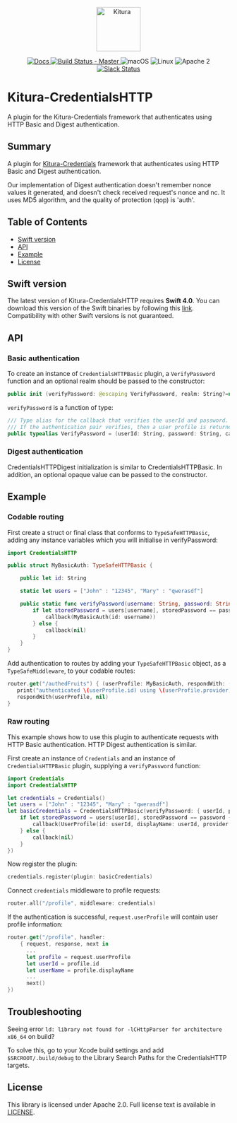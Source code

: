 <p align="center">
    <a href="http://kitura.io/">
        <img src="https://raw.githubusercontent.com/IBM-Swift/Kitura/master/Sources/Kitura/resources/kitura-bird.svg?sanitize=true" height="100" alt="Kitura">
    </a>
</p>


<p align="center">
    <a href="http://www.kitura.io/">
    <img src="https://img.shields.io/badge/docs-kitura.io-1FBCE4.svg" alt="Docs">
    </a>
    <a href="https://travis-ci.org/IBM-Swift/Kitura-CredentialsHTTP">
    <img src="https://travis-ci.org/IBM-Swift/Kitura-CredentialsHTTP.svg?branch=master" alt="Build Status - Master">
    </a>
    <img src="https://img.shields.io/badge/os-macOS-green.svg?style=flat" alt="macOS">
    <img src="https://img.shields.io/badge/os-linux-green.svg?style=flat" alt="Linux">
    <img src="https://img.shields.io/badge/license-Apache2-blue.svg?style=flat" alt="Apache 2">
    <a href="http://swift-at-ibm-slack.mybluemix.net/">
    <img src="http://swift-at-ibm-slack.mybluemix.net/badge.svg" alt="Slack Status">
    </a>
</p>

# Kitura-CredentialsHTTP
A plugin for the Kitura-Credentials framework that authenticates using HTTP Basic and Digest authentication.

## Summary
A plugin for [Kitura-Credentials](https://github.com/IBM-Swift/Kitura-Credentials) framework that authenticates using HTTP Basic and Digest authentication.

Our implementation of Digest authentication doesn't remember nonce values it generated, and doesn't check received request's nonce and nc. It uses MD5 algorithm, and the quality of protection (qop) is 'auth'.  

## Table of Contents
* [Swift version](#swift-version)
* [API](#api)
* [Example](#example)
* [License](#license)

## Swift version
The latest version of Kitura-CredentialsHTTP requires **Swift 4.0**. You can download this version of the Swift binaries by following this [link](https://swift.org/download/). Compatibility with other Swift versions is not guaranteed.

## API

### Basic authentication
To create an instance of `CredentialsHTTPBasic` plugin, a `VerifyPassword` function and an optional realm should be passed to the constructor:
```swift
public init (verifyPassword: @escaping VerifyPassword, realm: String?=nil)
```
`verifyPassword` is a function of type:
```swift
/// Type alias for the callback that verifies the userId and password.
/// If the authentication pair verifies, then a user profile is returned.
public typealias VerifyPassword = (userId: String, password: String, callback: @escaping (UserProfile?) -> Void) -> Void
```

### Digest authentication
CredentialsHTTPDigest initialization is similar to CredentialsHTTPBasic. In addition, an optional opaque value can be passed to the constructor.

## Example

### Codable routing

First create a struct or final class that conforms to `TypeSafeHTTPBasic`,
adding any instance variables which you will initialise in verifyPassword:

```swift
import CredentialsHTTP

public struct MyBasicAuth: TypeSafeHTTPBasic {

    public let id: String

    static let users = ["John" : "12345", "Mary" : "qwerasdf"]

    public static func verifyPassword(username: String, password: String, callback: @escaping (MyBasicAuth?) -> Void) {
        if let storedPassword = users[username], storedPassword == password {
            callback(MyBasicAuth(id: username))
        } else {
            callback(nil)
        }
    }
}
```

Add authentication to routes by adding your `TypeSafeHTTPBasic` object, as a `TypeSafeMiddleware`, to your codable routes:

```swift
router.get("/authedFruits") { (userProfile: MyBasicAuth, respondWith: (MyBasicAuth?, RequestError?) -> Void) in
   print("authenticated \(userProfile.id) using \(userProfile.provider)")
   respondWith(userProfile, nil)
}
```

### Raw routing
This example shows how to use this plugin to authenticate requests with HTTP Basic authentication. HTTP Digest authentication is similar.
<br>

First create an instance of `Credentials` and an instance of `CredentialsHTTPBasic` plugin, supplying a `verifyPassword` function:

```swift
import Credentials
import CredentialsHTTP

let credentials = Credentials()
let users = ["John" : "12345", "Mary" : "qwerasdf"]
let basicCredentials = CredentialsHTTPBasic(verifyPassword: { userId, password, callback in
    if let storedPassword = users[userId], storedPassword == password {
        callback(UserProfile(id: userId, displayName: userId, provider: "HTTPBasic"))
    } else {
        callback(nil)
    }
})
```
Now register the plugin:
```swift
credentials.register(plugin: basicCredentials)
```
Connect `credentials` middleware to profile requests:
```swift
router.all("/profile", middleware: credentials)
```
If the authentication is successful, `request.userProfile` will contain user profile information:
```swift
router.get("/profile", handler:
    { request, response, next in
      ...
      let profile = request.userProfile
      let userId = profile.id
      let userName = profile.displayName
      ...
      next()
})
```

## Troubleshooting

Seeing error `ld: library not found for -lCHttpParser for architecture x86_64` on build?

To solve this, go to your Xcode build settings and add `$SRCROOT/.build/debug` to the Library Search Paths for the CredentialsHTTP targets.

## License
This library is licensed under Apache 2.0. Full license text is available in [LICENSE](LICENSE.txt).
